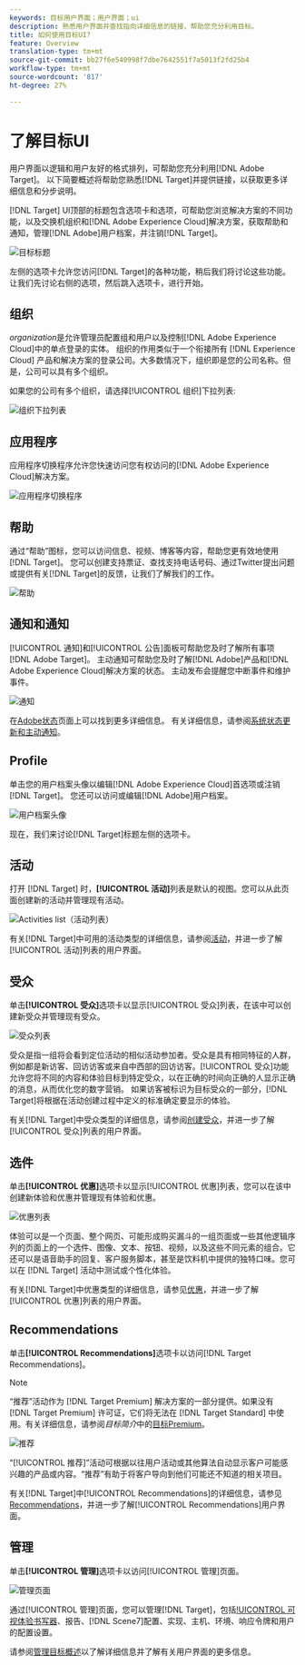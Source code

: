 ```yaml
---
keywords: 目标用户界面；用户界面；ui
description: 熟悉用户界面并查找指向详细信息的链接，帮助您充分利用目标。
title: 如何使用目标UI?
feature: Overview
translation-type: tm+mt
source-git-commit: bb27f6e540998f7dbe7642551f7a5013f2fd25b4
workflow-type: tm+mt
source-wordcount: '817'
ht-degree: 27%

---
```



# 了解目标UI

用户界面以逻辑和用户友好的格式排列，可帮助您充分利用[!DNL Adobe Target]。 以下简要概述将帮助您熟悉[!DNL Target]并提供链接，以获取更多详细信息和分步说明。

[!DNL Target] UI顶部的标题包含选项卡和选项，可帮助您浏览解决方案的不同功能，以及交换机组织和[!DNL Adobe Experience Cloud]解决方案，获取帮助和通知，管理[!DNL Adobe]用户档案，并注销[!DNL Target]。

![目标标题](/help/c-intro/assets/target-header.png)

左侧的选项卡允许您访问[!DNL Target]的各种功能，稍后我们将讨论这些功能。 让我们先讨论右侧的选项，然后跳入选项卡，进行开始。

## 组织

*organization*&#x200B;是允许管理员配置组和用户以及控制[!DNL Adobe Experience Cloud]中的单点登录的实体。 组织的作用类似于一个衔接所有 [!DNL Experience Cloud] 产品和解决方案的登录公司。大多数情况下，组织即是您的公司名称。但是，公司可以具有多个组织。

如果您的公司有多个组织，请选择[!UICONTROL 组织]下拉列表:

![组织下拉列表](/help/c-intro/assets/organizations.png)

## 应用程序

应用程序切换程序允许您快速访问您有权访问的[!DNL Adobe Experience Cloud]解决方案。

![应用程序切换程序](/help/c-intro/assets/apps.png)

## 帮助

通过“帮助”图标，您可以访问信息、视频、博客等内容，帮助您更有效地使用[!DNL Target]。 您可以创建支持票证、查找支持电话号码、通过Twitter提出问题或提供有关[!DNL Target]的反馈，让我们了解我们的工作。

![帮助](/help/c-intro/assets/help.png)

## 通知和通知

[!UICONTROL 通知]和[!UICONTROL 公告]面板可帮助您及时了解所有事项[!DNL Adobe Target]。 主动通知可帮助您及时了解[!DNL Adobe]产品和[!DNL Adobe Experience Cloud]解决方案的状态。 主动发布会提醒您中断事件和维护事件。

![通知](/help/c-intro/assets/notifications.png)

在[Adobe状态](https://status.adobe.com/)页面上可以找到更多详细信息。 有关详细信息，请参阅[系统状态更新和主动通知](/help/c-intro/assets/notifications.png)。

## Profile

单击您的用户档案头像以编辑[!DNL Adobe Experience Cloud]首选项或注销[!DNL Target]。 您还可以访问或编辑[!DNL Adobe]用户档案。

![用户档案头像](/help/c-intro/assets/change-language.png)

现在，我们来讨论[!DNL Target]标题左侧的选项卡。

## 活动

打开 [!DNL Target] 时，**[!UICONTROL 活动]**&#x200B;列表是默认的视图。您可以从此页面创建新的活动并管理现有活动。

![Activities list（活动列表）](/help/c-intro/assets/activities-list.png)

有关[!DNL Target]中可用的活动类型的详细信息，请参阅[活动](/help/c-activities/activities.md)，并进一步了解[!UICONTROL 活动]列表的用户界面。

## 受众

单击&#x200B;**[!UICONTROL 受众]**&#x200B;选项卡以显示[!UICONTROL 受众]列表，在该中可以创建新受众并管理现有受众。

![受众列表](/help/c-intro/assets/audience-list.png)

受众是指一组将会看到定位活动的相似活动参加者。受众是具有相同特征的人群，例如都是新访客、回访访客或来自中西部的回访访客。[!UICONTROL 受众]功能允许您将不同的内容和体验目标到特定受众，以在正确的时间向正确的人显示正确的消息，从而优化您的数字营销。 如果访客被标识为目标受众的一部分，[!DNL Target]将根据在活动创建过程中定义的标准确定要显示的体验。

有关[!DNL Target]中受众类型的详细信息，请参阅[创建受众](/help/c-target/c-audiences/create-audience.md)，并进一步了解[!UICONTROL 受众]列表的用户界面。

## 选件

单击&#x200B;**[!UICONTROL 优惠]**&#x200B;选项卡以显示[!UICONTROL 优惠]列表，您可以在该中创建新体验和优惠并管理现有体验和优惠。

![优惠列表](/help/c-intro/assets/offers.png)

体验可以是一个页面、整个网页、可能形成购买漏斗的一组页面或一些其他逻辑序列的页面上的一个选件、图像、文本、按钮、视频，以及这些不同元素的组合。它还可以是语音助手的回复、客户服务脚本，甚至是饮料机中提供的独特口味。您可以在 [!DNL Target] 活动中测试或个性化体验。

有关[!DNL Target]中优惠类型的详细信息，请参见[优惠](/help/c-experiences/c-manage-content/manage-content.md)，并进一步了解[!UICONTROL 优惠]列表的用户界面。

## Recommendations

单击&#x200B;**[!UICONTROL Recommendations]**&#x200B;选项卡以访问[!DNL Target Recommendations]。

>[!NOTE]
>
>“推荐”活动作为 [!DNL Target Premium] 解决方案的一部分提供。如果没有 [!DNL Target Premium] 许可证，它们将无法在 [!DNL Target Standard] 中使用。有关详细信息，请参阅&#x200B;*目标简介*&#x200B;中的[目标Premium](/help/c-intro/intro.md#premium)。

![推荐](/help/c-intro/assets/recommendations.png)

“[!UICONTROL 推荐]”活动可根据以往用户活动或其他算法自动显示客户可能感兴趣的产品或内容。“推荐”有助于将客户导向到他们可能还不知道的相关项目。

有关[!DNL Target]中[!UICONTROL Recommendations]的详细信息，请参见[Recommendations](/help/c-recommendations/recommendations.md)，并进一步了解[!UICONTROL Recommendations]用户界面。

## 管理

单击&#x200B;**[!UICONTROL 管理]**&#x200B;选项卡以访问[!UICONTROL 管理]页面。

![管理页面](/help/c-intro/assets/administration.png)

通过[!UICONTROL 管理]页面，您可以管理[!DNL Target]，包括[!UICONTROL 可视体验书写器](VEC)、报告、[!DNL Scene7]配置、实现、主机、环境、响应令牌和用户的配置设置。

请参阅[管理目标概述](/help/administrating-target/administrating-target.md)以了解详细信息并了解有关用户界面的更多信息。
